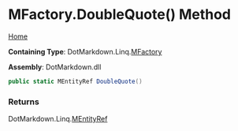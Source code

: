 # MFactory\.DoubleQuote\(\) Method

[Home](../../../../README.md)

**Containing Type**: DotMarkdown\.Linq\.[MFactory](../README.md)

**Assembly**: DotMarkdown\.dll

```csharp
public static MEntityRef DoubleQuote()
```

### Returns

DotMarkdown\.Linq\.[MEntityRef](../../MEntityRef/README.md)

